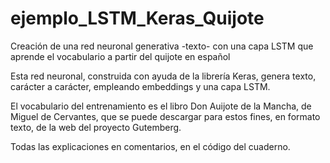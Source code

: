 # ejemplo_LSTM_Keras_Quijote
Creación de una red neuronal generativa -texto- con una capa LSTM que aprende el vocabulario a partir del quijote en español

Esta red neuronal, construida con ayuda de la librería Keras, genera texto, carácter a carácter, empleando embeddings y una capa LSTM.

El vocabulario del entrenamiento es el libro Don Auijote de la Mancha, de Miguel de Cervantes, que se puede descargar para estos fines, en formato texto, de la web del proyecto Gutemberg.

Todas las explicaciones en comentarios, en el código del cuaderno.
